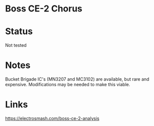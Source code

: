 # Boss CE-2 Chorus

# Status
Not tested

# Notes
Bucket Brigade IC's (MN3207 and MC3102) are available, but rare and expensive. Modifications may be needed to make this viable.

# Links
https://electrosmash.com/boss-ce-2-analysis
